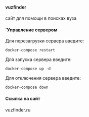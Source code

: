 #### vuzfinder

сайт для помощи в поисках вуза

#### `Управление сервером

Для перезагрузки сервера введите:

```
docker-compose restart
```

Для запуска сервера введите:

```
docker-compose up -d
```
Для отключения сервера введите:

```
docker-compose down
```
#### Ссылка на сайт

vuzfinder.ru
